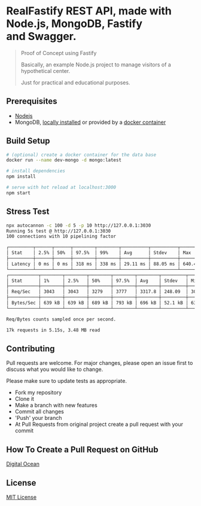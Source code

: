# RealFastify REST API, made with Node.js, MongoDB, Fastify and Swagger.

> Proof of Concept using Fastify
>
> Basically, an example Node.js project to manage visitors of a hypothetical center.
>
> Just for practical and educational purposes.

## Prerequisites

- [Nodejs](https://nodejs.org)
- MongoDB, [locally installed](https://www.mongodb.com/download-center/community) or provided by a [docker container](https://hub.docker.com/_/mongo)

## Build Setup

```bash
# (optional) create a docker container for the data base
docker run --name dev-mongo -d mongo:latest

# install dependencies
npm install

# serve with hot reload at localhost:3000
npm start
```

## Stress Test

```bash
npx autocannon -c 100 -d 5 -p 10 http://127.0.0.1:3030
Running 5s test @ http://127.0.0.1:3030
100 connections with 10 pipelining factor

┌─────────┬──────┬──────┬────────┬────────┬──────────┬──────────┬───────────┐
│ Stat    │ 2.5% │ 50%  │ 97.5%  │ 99%    │ Avg      │ Stdev    │ Max       │
├─────────┼──────┼──────┼────────┼────────┼──────────┼──────────┼───────────┤
│ Latency │ 0 ms │ 0 ms │ 318 ms │ 338 ms │ 29.11 ms │ 88.05 ms │ 640.43 ms │
└─────────┴──────┴──────┴────────┴────────┴──────────┴──────────┴───────────┘
┌───────────┬────────┬────────┬────────┬────────┬────────┬─────────┬────────┐
│ Stat      │ 1%     │ 2.5%   │ 50%    │ 97.5%  │ Avg    │ Stdev   │ Min    │
├───────────┼────────┼────────┼────────┼────────┼────────┼─────────┼────────┤
│ Req/Sec   │ 3043   │ 3043   │ 3279   │ 3777   │ 3317.8 │ 248.09  │ 3042   │
├───────────┼────────┼────────┼────────┼────────┼────────┼─────────┼────────┤
│ Bytes/Sec │ 639 kB │ 639 kB │ 689 kB │ 793 kB │ 696 kB │ 52.1 kB │ 639 kB │
└───────────┴────────┴────────┴────────┴────────┴────────┴─────────┴────────┘

Req/Bytes counts sampled once per second.

17k requests in 5.15s, 3.48 MB read
```

## Contributing

Pull requests are welcome. For major changes, please open an issue first to discuss what you would like to change.

Please make sure to update tests as appropriate.

- Fork my repository
- Clone it
- Make a branch with new features
- Commit all changes
- 'Push' your branch
- At Pull Requests from original project create a pull request with your commit

## How To Create a Pull Request on GitHub

[Digital Ocean](https://www.digitalocean.com/community/tutorials/how-to-create-a-pull-request-on-github)

## License

[MIT License](https://github.com/wborbajr/RealFastify/blob/master/LICENSE)
